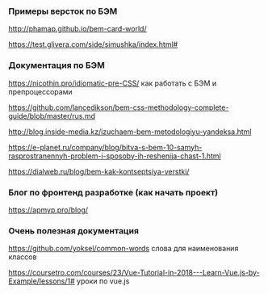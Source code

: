 <h3>Примеры версток по БЭМ</h3>

http://phamap.github.io/bem-card-world/

https://test.glivera.com/side/simushka/index.html#

<h3>Документация по БЭМ</h3>

https://nicothin.pro/idiomatic-pre-CSS/ как работать с БЭМ и препроцессорами

https://github.com/lancedikson/bem-css-methodology-complete-guide/blob/master/rus.md

http://blog.inside-media.kz/izuchaem-bem-metodologiyu-yandeksa.html

https://e-planet.ru/company/blog/bitva-s-bem-10-samyh-rasprostranennyh-problem-i-sposoby-ih-reshenija-chast-1.html

https://dialweb.ru/blog/bem-kak-kontseptsiya-verstki/

<h3>Блог по фронтенд разработке (как начать проект)</h3>

https://apmyp.pro/blog/

<h3>Очень полезная документация</h3>

https://github.com/yoksel/common-words слова для наименования классов

https://coursetro.com/courses/23/Vue-Tutorial-in-2018---Learn-Vue.js-by-Example/lessons/1#  уроки по vue.js
